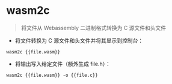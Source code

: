 # wasm2c

> 将文件从 Webassembly 二进制格式转换为 C 源文件和头文件

- 将文件转换为 C 源文件和头文件并将其显示到控制台：

`wasm2c {{file.wasm}}`

- 将输出写入给定文件（额外生成 file.h）：

`wasm2c {{file.wasm}} -o {{file.c}}`

[#]: contributors: ([Datura stramonium L.])
